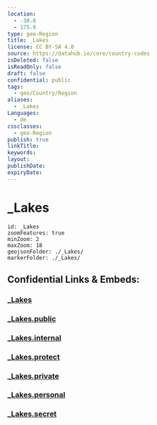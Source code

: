 ```yaml
---
location:
  - -38.8
  - 175.9
type: geo-Region
title: _Lakes
license: CC BY-SA 4.0
source: https://datahub.io/core/country-codes
isDeleted: false
isReadOnly: false
draft: false
confidential: public
tags:
  - geo/Country/Region
aliases:
  - _Lakes
Languages:
  - de
cssclasses:
  - geo-Region
publish: true
linkTitle:
keywords:
layout:
publishDate:
expiryDate:
---
```


# _Lakes

```leaflet
id: _Lakes
zoomFeatures: true 
minZoom: 2 
maxZoom: 18
geojsonFolder: ./_Lakes/
markerFolder: ./_Lakes/
```


## Confidential Links & Embeds: 

### [_Lakes](/_Standards/Earth/Continent/Australasia/New_Zealand/Regions~New_Zealand/Waikato/_Lakes.md) 

### [_Lakes.public](/_public/Earth/Continent/Australasia/New_Zealand/Regions~New_Zealand/Waikato/_Lakes.public.md) 

### [_Lakes.internal](/_internal/Earth/Continent/Australasia/New_Zealand/Regions~New_Zealand/Waikato/_Lakes.internal.md) 

### [_Lakes.protect](/_protect/Earth/Continent/Australasia/New_Zealand/Regions~New_Zealand/Waikato/_Lakes.protect.md) 

### [_Lakes.private](/_private/Earth/Continent/Australasia/New_Zealand/Regions~New_Zealand/Waikato/_Lakes.private.md) 

### [_Lakes.personal](/_personal/Earth/Continent/Australasia/New_Zealand/Regions~New_Zealand/Waikato/_Lakes.personal.md) 

### [_Lakes.secret](/_secret/Earth/Continent/Australasia/New_Zealand/Regions~New_Zealand/Waikato/_Lakes.secret.md)

